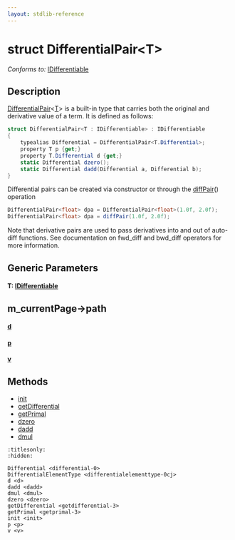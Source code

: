 ```yaml
---
layout: stdlib-reference
---
```


# struct DifferentialPair\<T\>

*Conforms to:* [IDifferentiable](../../interfaces/idifferentiable-01/index)

## Description

<span class='code'><a href="index.html" class="code_type">DifferentialPair</a>&lt;<a href="index.html#typeparam-T" class="code_type">T</a>&gt;</span> is a built-in type that carries both the original and derivative value of a term.
It is defined as follows:
```csharp
struct DifferentialPair<T : IDifferentiable> : IDifferentiable
{
    typealias Differential = DifferentialPair<T.Differential>;
    property T p {get;}
    property T.Differential d {get;}
    static Differential dzero();
    static Differential dadd(Differential a, Differential b);
}
```

Differential pairs can be created via constructor or through the <span class='code'><a href="../../global-decls/diffpair-4.html">diffPair</a>()</span> operation
```csharp
DifferentialPair<float> dpa = DifferentialPair<float>(1.0f, 2.0f);
DifferentialPair<float> dpa = diffPair(1.0f, 2.0f);
```
Note that derivative pairs are used to pass derivatives into and out of auto-diff functions.
See documentation on <span class='code'>fwd_diff</span> and <span class='code'>bwd_diff</span> operators for more information.


## Generic Parameters

####  <a id="typeparam-T"></a>T: [IDifferentiable](../../interfaces/idifferentiable-01/index)

## m_currentPage->path

####  <a id="decl-d"></a>[d](d)
####  <a id="decl-p"></a>[p](p)
####  <a id="decl-v"></a>[v](v)

## Methods

* [init](init)
* [getDifferential](getdifferential-3)
* [getPrimal](getprimal-3)
* [dzero](dzero)
* [dadd](dadd)
* [dmul](dmul)


```{toctree}
:titlesonly:
:hidden:

Differential <differential-0>
DifferentialElementType <differentialelementtype-0cj>
d <d>
dadd <dadd>
dmul <dmul>
dzero <dzero>
getDifferential <getdifferential-3>
getPrimal <getprimal-3>
init <init>
p <p>
v <v>
```

